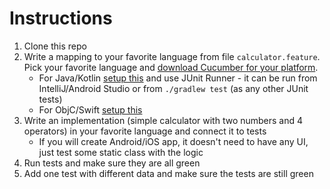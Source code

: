 # Instructions
1. Clone this repo
2. Write a mapping to your favorite language from file `calculator.feature`. Pick your favorite language and [download Cucumber for your platform](https://cucumber.io/docs).
    - For Java/Kotlin [setup this](https://cucumber.io/docs/reference/jvm#java) and use JUnit Runner - it can be run from IntelliJ/Android Studio or from `./gradlew test` (as any other JUnit tests)
    - For ObjC/Swift [setup this](https://github.com/Ahmed-Ali/Cucumberish)
3. Write an implementation (simple calculator with two numbers and 4 operators) in your favorite language and connect it to tests
    - If you will create Android/iOS app, it doesn't need to have any UI, just test some static class with the logic
5. Run tests and make sure they are all green    
4. Add one test with different data and make sure the tests are still green
